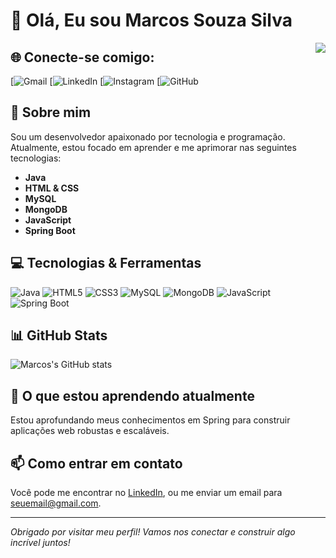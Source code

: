 # 👋 Olá, Eu sou Marcos Souza Silva

<img src="https://via.placeholder.com/100" align="right" />

## 🌐 Conecte-se comigo:
[![Gmail](https://mail.google.com/mail/u/0/#inbox?compose=GTvVlcSHxwLWxhStJnbLbJhwxztrKZrJRwLMXPXGNKbWRtdQfFkxwvrXlrsxsLcVpDRdFkKMtfFDq)
[![LinkedIn](https://www.linkedin.com/feed/?trk=guest_homepage-basic_google-one-tap-submit)
[![Instagram](https://www.instagram.com/marcosouzss?igsh=eXo1c2tndW1ma2Nx)
[![GitHub](https://github.com/MarcosSouzaSilva)

## 🚀 Sobre mim
Sou um desenvolvedor apaixonado por tecnologia e programação. Atualmente, estou focado em aprender e me aprimorar nas seguintes tecnologias:

- **Java**
- **HTML & CSS**
- **MySQL**
- **MongoDB**
- **JavaScript**
- **Spring Boot**

## 💻 Tecnologias & Ferramentas
![Java](https://img.shields.io/badge/-Java-007396?style=flat-square&logo=java&logoColor=white)
![HTML5](https://img.shields.io/badge/-HTML5-E34F26?style=flat-square&logo=html5&logoColor=white)
![CSS3](https://img.shields.io/badge/-CSS3-1572B6?style=flat-square&logo=css3&logoColor=white)
![MySQL](https://img.shields.io/badge/-MySQL-4479A1?style=flat-square&logo=mysql&logoColor=white)
![MongoDB](https://img.shields.io/badge/-MongoDB-47A248?style=flat-square&logo=mongodb&logoColor=white)
![JavaScript](https://img.shields.io/badge/-JavaScript-F7DF1E?style=flat-square&logo=javascript&logoColor=black)
![Spring Boot](https://img.shields.io/badge/-Spring%20Boot-6DB33F?style=flat-square&logo=spring-boot&logoColor=white)

## 📊 GitHub Stats
![Marcos's GitHub stats](https://github-readme-stats.vercel.app/api?username=seugitHub&show_icons=true&theme=dracula)

## 🌱 O que estou aprendendo atualmente
Estou aprofundando meus conhecimentos em Spring para construir aplicações web robustas e escaláveis.

## 📫 Como entrar em contato
Você pode me encontrar no [LinkedIn](https://www.linkedin.com/feed/?trk=guest_homepage-basic_google-one-tap-submit), ou me enviar um email para [seuemail@gmail.com](mailto:seuemail@gmail.com).

---

*Obrigado por visitar meu perfil! Vamos nos conectar e construir algo incrível juntos!*
